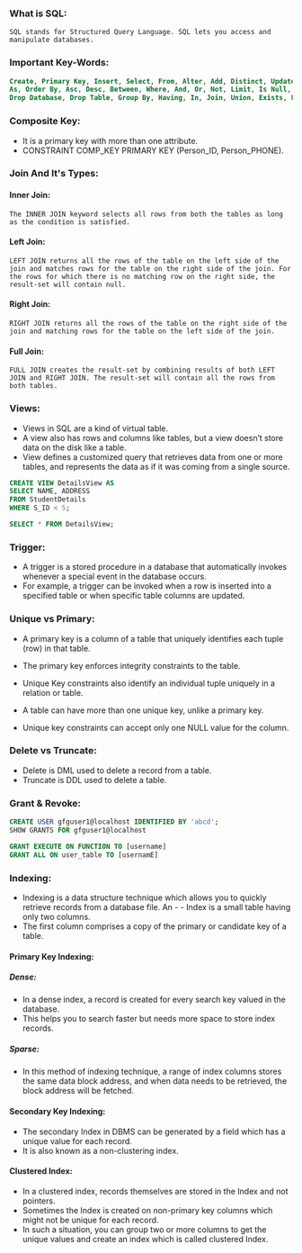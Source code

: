 ### What is SQL:

    SQL stands for Structured Query Language. SQL lets you access and manipulate databases.

### Important Key-Words:

```sql
Create, Primary Key, Insert, Select, From, Alter, Add, Distinct, Update, Set, Delete, Truncate.
As, Order By, Asc, Desc, Between, Where, And, Or, Not, Limit, Is Null, Drop, Drop Column.
Drop Database, Drop Table, Group By, Having, In, Join, Union, Exists, Like, Case.
```

### Composite Key:

- It is a primary key with more than one attribute.
- CONSTRAINT COMP_KEY PRIMARY KEY (Person_ID, Person_PHONE).

### Join And It's Types:

#### Inner Join:

    The INNER JOIN keyword selects all rows from both the tables as long as the condition is satisfied.

#### Left Join:

    LEFT JOIN returns all the rows of the table on the left side of the join and matches rows for the table on the right side of the join. For the rows for which there is no matching row on the right side, the result-set will contain null.

#### Right Join:

    RIGHT JOIN returns all the rows of the table on the right side of the join and matching rows for the table on the left side of the join.

#### Full Join:

    FULL JOIN creates the result-set by combining results of both LEFT JOIN and RIGHT JOIN. The result-set will contain all the rows from both tables.

### Views:

- Views in SQL are a kind of virtual table.
- A view also has rows and columns like tables, but a view doesn’t store data on the disk like a table.
- View defines a customized query that retrieves data from one or more tables, and represents the data as if it was coming from a single source.

```sql
CREATE VIEW DetailsView AS
SELECT NAME, ADDRESS
FROM StudentDetails
WHERE S_ID < 5;

SELECT * FROM DetailsView;
```

### Trigger:

- A trigger is a stored procedure in a database that automatically invokes whenever a special event in the database occurs.
- For example, a trigger can be invoked when a row is inserted into a specified table or when specific table columns are updated.

### Unique vs Primary:

- A primary key is a column of a table that uniquely identifies each tuple (row) in that table.
- The primary key enforces integrity constraints to the table.

- Unique Key constraints also identify an individual tuple uniquely in a relation or table.
- A table can have more than one unique key, unlike a primary key.
- Unique key constraints can accept only one NULL value for the column.

### Delete vs Truncate:

- Delete is DML used to delete a record from a table.
- Truncate is DDL used to delete a table.

### Grant & Revoke:

```sql
CREATE USER gfguser1@localhost IDENTIFIED BY 'abcd';
SHOW GRANTS FOR gfguser1@localhost

GRANT EXECUTE ON FUNCTION TO [username]
GRANT ALL ON user_table TO [usernamE]
```

### Indexing:

- Indexing is a data structure technique which allows you to quickly retrieve records from a database file. An - - Index is a small table having only two columns.
- The first column comprises a copy of the primary or candidate key of a table.

#### Primary Key Indexing:

##### Dense:

- In a dense index, a record is created for every search key valued in the database.
- This helps you to search faster but needs more space to store index records.

##### Sparse:

- In this method of indexing technique, a range of index columns stores the same data block address, and when data needs to be retrieved, the block address will be fetched.

#### Secondary Key Indexing:

- The secondary Index in DBMS can be generated by a field which has a unique value for each record.
- It is also known as a non-clustering index.

#### Clustered Index:

- In a clustered index, records themselves are stored in the Index and not pointers.
- Sometimes the Index is created on non-primary key columns which might not be unique for each record.
- In such a situation, you can group two or more columns to get the unique values and create an index which is called clustered Index.

